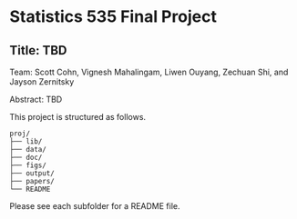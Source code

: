 # Statistics 535 Final Project

## Title: TBD

Team: Scott Cohn, Vignesh Mahalingam, Liwen Ouyang, Zechuan Shi, and Jayson Zernitsky

Abstract: TBD

This project is structured as follows.

```
proj/
├── lib/
├── data/
├── doc/
├── figs/
├── output/
├── papers/
└── README
```

Please see each subfolder for a README file.
